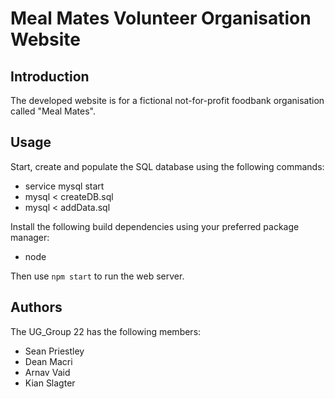 Meal Mates Volunteer Organisation Website
========

## Introduction

The developed website is for a fictional not-for-profit foodbank organisation called "Meal Mates". 

## Usage

Start, create and populate the SQL database using the following commands:

* service mysql start
* mysql < createDB.sql
* mysql < addData.sql

Install the following build dependencies using your preferred package manager:

* node

Then use `npm start` to run the web server.

## Authors

The UG_Group 22 has the following members:

* Sean Priestley
* Dean Macri
* Arnav Vaid
* Kian Slagter
